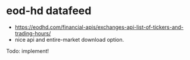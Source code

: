# eod-hd datafeed

- https://eodhd.com/financial-apis/exchanges-api-list-of-tickers-and-trading-hours/
- nice api and entire-market download option.

Todo: implement!